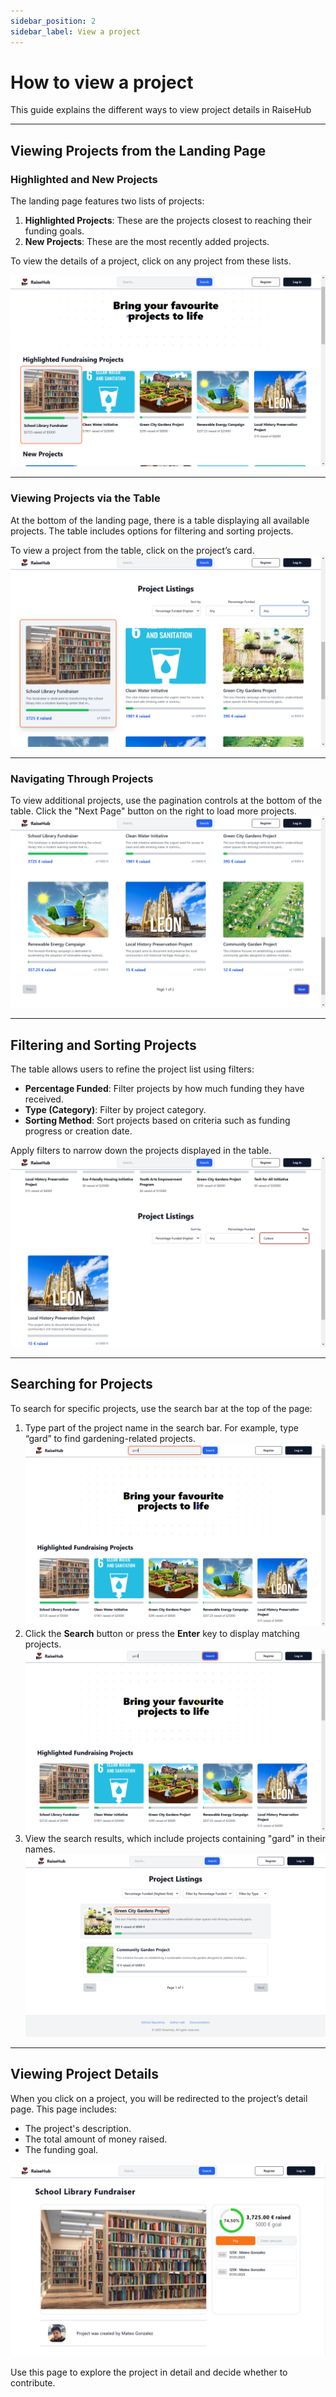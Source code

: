 ```yaml
---
sidebar_position: 2
sidebar_label: View a project
---
```


# How to view a project

This guide explains the different ways to view project details in RaiseHub

---

## Viewing Projects from the Landing Page

### Highlighted and New Projects
The landing page features two lists of projects:
1. **Highlighted Projects**: These are the projects closest to reaching their funding goals.
2. **New Projects**: These are the most recently added projects.

To view the details of a project, click on any project from these lists.

![Click on a project from New Projects in the landing page](img/view_project/landing_page_newProject.png)

---

### Viewing Projects via the Table
At the bottom of the landing page, there is a table displaying all available projects. The table includes options for filtering and sorting projects.

To view a project from the table, click on the project’s card.  
![Click on a project from the table with filters in the landing page](img/view_project/landing_page_filterTable.png)

---

### Navigating Through Projects
To view additional projects, use the pagination controls at the bottom of the table. Click the "Next Page" button on the right to load more projects.  
![View more projects by clicking on the pagination buttons](img/view_project/landing_page_nextButtonPagination.png)

---

## Filtering and Sorting Projects
The table allows users to refine the project list using filters:
- **Percentage Funded**: Filter projects by how much funding they have received.
- **Type (Category)**: Filter by project category.
- **Sorting Method**: Sort projects based on criteria such as funding progress or creation date.

Apply filters to narrow down the projects displayed in the table.  
![Applying filters to the table](img/view_project/landing_page_applyFilters.png)

---

## Searching for Projects
To search for specific projects, use the search bar at the top of the page:
1. Type part of the project name in the search bar. For example, type “gard” to find gardening-related projects.  
   ![Looking for projects by typing the name in the search bar](img/view_project/landing_page_searchBar.png)
2. Click the **Search** button or press the **Enter** key to display matching projects.  
   ![Click on the Search button or press the Enter key](img/view_project/landing_page_searchButton.png)
3. View the search results, which include projects containing "gard" in their names.  
   ![Search results for "gard"](img/view_project/search_page_projectsFound.png)

---

## Viewing Project Details
When you click on a project, you will be redirected to the project’s detail page. This page includes:
- The project's description.
- The total amount of money raised.
- The funding goal.

![Project page](img/view_project/project_view.png)

Use this page to explore the project in detail and decide whether to contribute.